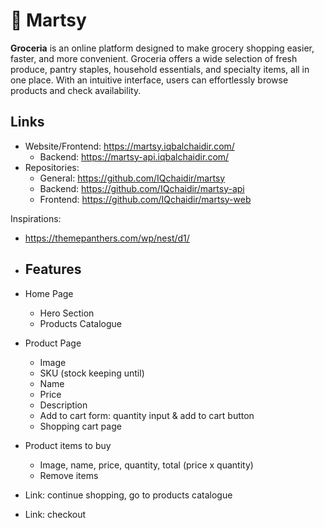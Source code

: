 # 🛒 Martsy

**Groceria** is an online platform designed to make grocery shopping easier, faster, and more convenient. Groceria offers a wide selection of fresh produce, pantry staples, household essentials, and specialty items, all in one place. With an intuitive interface, users can effortlessly browse products and check availability.

## Links

-   Website/Frontend: <https://martsy.iqbalchaidir.com/>
    -   Backend: <https://martsy-api.iqbalchaidir.com/>
-   Repositories:
    -   General: <https://github.com/IQchaidir/martsy>
    -   Backend: <https://github.com/IQchaidir/martsy-api>
    -   Frontend: <https://github.com/IQchaidir/martsy-web>

Inspirations:

-   <https://themepanthers.com/wp/nest/d1/>

-   ## Features

-   Home Page
    -   Hero Section
    -   Products Catalogue
-   Product Page
    -   Image
    -   SKU (stock keeping until)
    -   Name
    -   Price
    -   Description
    -   Add to cart form: quantity input & add to cart button
    -   Shopping cart page
-   Product items to buy
    -   Image, name, price, quantity, total (price x quantity)
    -   Remove items
-   Link: continue shopping, go to products catalogue
-   Link: checkout
